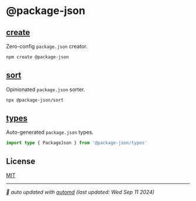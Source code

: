 # @package-json

## [create](packages/create/)

Zero-config `package.json` creator.

```bash
npm create @package-json
```

## [sort](packages/sort/)

Opinionated `package.json` sorter.

```bash
npx @package-json/sort
```

## [types](packages/types/)

Auto-generated `package.json` types.

```ts
import type { PackageJson } from '@package-json/types'
```

## License

[MIT](LICENSE.md)

<!-- automd:with-automd lastUpdate -->

---

_🤖 auto updated with [automd](https://automd.unjs.io) (last updated: Wed Sep 11 2024)_

<!-- /automd -->
